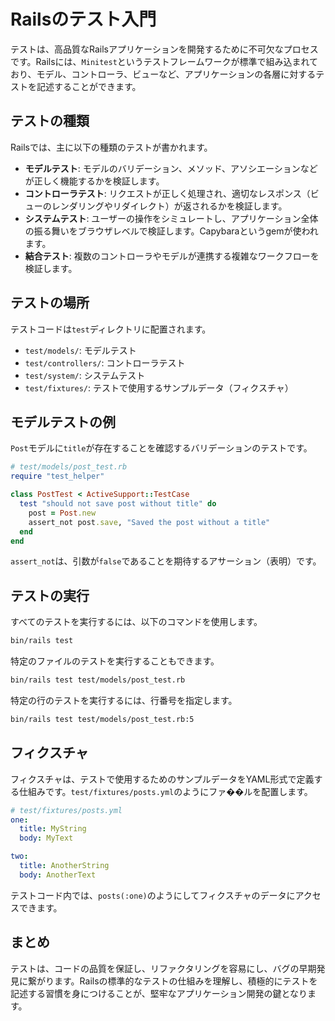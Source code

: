# Railsのテスト入門

テストは、高品質なRailsアプリケーションを開発するために不可欠なプロセスです。Railsには、`Minitest`というテストフレームワークが標準で組み込まれており、モデル、コントローラ、ビューなど、アプリケーションの各層に対するテストを記述することができます。

## テストの種類

Railsでは、主に以下の種類のテストが書かれます。

-   **モデルテスト**: モデルのバリデーション、メソッド、アソシエーションなどが正しく機能するかを検証します。
-   **コントローラテスト**: リクエストが正しく処理され、適切なレスポンス（ビューのレンダリングやリダイレクト）が返されるかを検証します。
-   **システムテスト**: ユーザーの操作をシミュレートし、アプリケーション全体の振る舞いをブラウザレベルで検証します。Capybaraというgemが使われます。
-   **結合テスト**: 複数のコントローラやモデルが連携する複雑なワークフローを検証します。

## テストの場所

テストコードは`test`ディレクトリに配置されます。

-   `test/models/`: モデルテスト
-   `test/controllers/`: コントローラテスト
-   `test/system/`: システムテスト
-   `test/fixtures/`: テストで使用するサンプルデータ（フィクスチャ）

## モデルテストの例

`Post`モデルに`title`が存在することを確認するバリデーションのテストです。

```ruby
# test/models/post_test.rb
require "test_helper"

class PostTest < ActiveSupport::TestCase
  test "should not save post without title" do
    post = Post.new
    assert_not post.save, "Saved the post without a title"
  end
end
```

`assert_not`は、引数が`false`であることを期待するアサーション（表明）です。

## テストの実行

すべてのテストを実行するには、以下のコマンドを使用します。

```bash
bin/rails test
```

特定のファイルのテストを実行することもできます。

```bash
bin/rails test test/models/post_test.rb
```

特定の行のテストを実行するには、行番号を指定します。

```bash
bin/rails test test/models/post_test.rb:5
```

## フィクスチャ

フィクスチャは、テストで使用するためのサンプルデータをYAML形式で定義する仕組みです。`test/fixtures/posts.yml`のようにファ��ルを配置します。

```yaml
# test/fixtures/posts.yml
one:
  title: MyString
  body: MyText

two:
  title: AnotherString
  body: AnotherText
```

テストコード内では、`posts(:one)`のようにしてフィクスチャのデータにアクセスできます。

## まとめ

テストは、コードの品質を保証し、リファクタリングを容易にし、バグの早期発見に繋がります。Railsの標準的なテストの仕組みを理解し、積極的にテストを記述する習慣を身につけることが、堅牢なアプリケーション開発の鍵となります。
